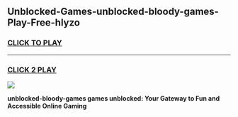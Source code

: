 
## Unblocked-Games-unblocked-bloody-games-Play-Free-hlyzo
<h3>
<a href="https://premium76.site?title=unblocked-bloody-games&ref=10A">CLICK TO PLAY</a></h3>
<hr>

<h3>
<a href="https://premium76.site?title=unblocked-bloody-games&ref=10A">CLICK 2 PLAY</a>
  
</h3>

<a href="https://premium76.site?title=unblocked-bloody-games&ref=10A"><img src="https://clearcache.store/games.png"></a>


**unblocked-bloody-games games unblocked: Your Gateway to Fun and Accessible Online Gaming**
